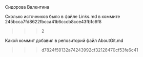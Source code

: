 Сидорова Валентина

Сколько источников было в файле Links.md в коммите 245bcca7fd8622fbcca41b6cccb8cce43fb1c9f8
>>> 2

Какой коммит добавил в репозиторий файл AboutGit.md
>>> d7824f59132a74243992cf32128470cf53fe6c41

